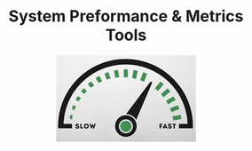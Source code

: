 <div align="center">

# **System Preformance & Metrics Tools**

![System Preformance & Metrics Tools](../pic/metric.gif)
</div>

